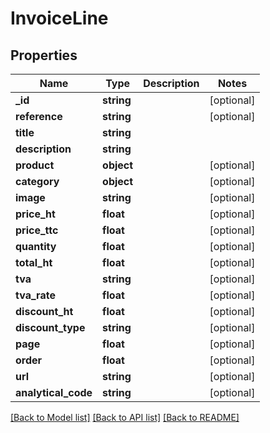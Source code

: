 # InvoiceLine

## Properties
Name | Type | Description | Notes
------------ | ------------- | ------------- | -------------
**_id** | **string** |  | [optional] 
**reference** | **string** |  | [optional] 
**title** | **string** |  | 
**description** | **string** |  | 
**product** | **object** |  | [optional] 
**category** | **object** |  | [optional] 
**image** | **string** |  | [optional] 
**price_ht** | **float** |  | [optional] 
**price_ttc** | **float** |  | [optional] 
**quantity** | **float** |  | [optional] 
**total_ht** | **float** |  | [optional] 
**tva** | **string** |  | [optional] 
**tva_rate** | **float** |  | [optional] 
**discount_ht** | **float** |  | [optional] 
**discount_type** | **string** |  | [optional] 
**page** | **float** |  | [optional] 
**order** | **float** |  | [optional] 
**url** | **string** |  | [optional] 
**analytical_code** | **string** |  | [optional] 

[[Back to Model list]](../../README.md#documentation-for-models) [[Back to API list]](../../README.md#documentation-for-api-endpoints) [[Back to README]](../../README.md)

